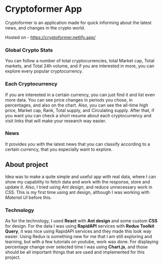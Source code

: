 # Cryptoformer App

Cryptoformer is an application made for quick informing about the latest news, and changes in the crypto world.

Hosted on - https://cryptoformer.netlify.app/

### Global Crypto Stats

You can follow a number of total cryptocurrencies, total Market cap, Total markets, and Total 24h volume, and if you are interested in more, you can explore every popular cryptocurrency.

### Each Cryptocurrency

If you are interested in a certain currency, you can just find it and list even more data. You can see price changes in periods you chose, in percentages, and also on the chart. Also, you can see the all-time high price, Market cap, Rank, Total supply, and Circulating supply. After that, if you want you can check a short resume about each cryptocurrency and visit links that will make your research way easier.

### News

It provides you with the latest news that you can classify according to a certain currency, that you especially want to explore.

## About project

Idea was to make a quite simple and useful app with real data, where I can show my capability to fetch data and work with the response, store and update it. Also, I tried using _Ant design_, and reduce unnecessary work in _CSS_. This is my first time using ant design, although I was working with _Material UI_ before this.

### Technology

As for the technology, I used **React** with **Ant design** and some custom **CSS** for design. For the data I was using **RapidAPI** services with **Redux Toolkit Query**, it was nice using RapidAPI services and they made this look way easier. Using Redux is something new for me that I am still exploring and learning, but with a few tutorials on youtube, work was done. For displaying percentage change over selected time I was using **Chart.js**, and those should be all important things that are used and implemented for this project.
